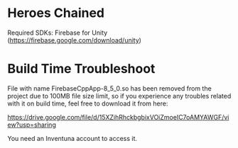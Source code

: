 # Heroes Chained

Required SDKs:
Firebase for Unity (https://firebase.google.com/download/unity)

# Build Time Troubleshoot
File with name FirebaseCppApp-8_5_0.so has been removed from the project due to 100MB file size limit, so if you experience any troubles related with it on build time, feel free to download it from here:

https://drive.google.com/file/d/15XZihRhckbgbixVOiZmoeIC7oAMYAWGF/view?usp=sharing

You need an Inventuna account to access it.
